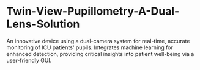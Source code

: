 # Twin-View-Pupillometry-A-Dual-Lens-Solution
An innovative device using a dual-camera system for real-time, accurate monitoring of ICU patients' pupils. Integrates machine learning for enhanced detection, providing critical insights into patient well-being via a user-friendly GUI.
